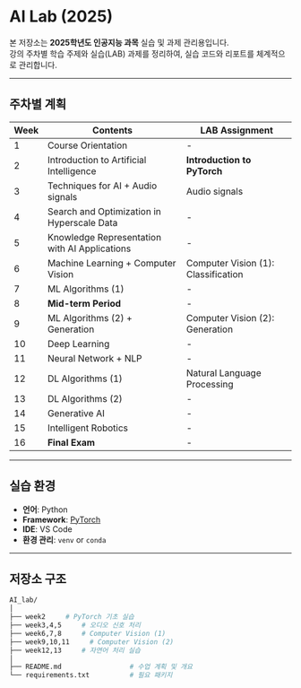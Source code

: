 # AI Lab (2025)

본 저장소는 **2025학년도 인공지능 과목** 실습 및 과제 관리용입니다.  
강의 주차별 학습 주제와 실습(LAB) 과제를 정리하여, 실습 코드와 리포트를 체계적으로 관리합니다.

---

## 주차별 계획

| Week  | Contents                                      | LAB Assignment                         |
|-------|-----------------------------------------------|----------------------------------------|
| 1     | Course Orientation                           | -                                      |
| 2     | Introduction to Artificial Intelligence      | **Introduction to PyTorch**            |
| 3     | Techniques for AI + Audio signals            | Audio signals                          |
| 4     | Search and Optimization in Hyperscale Data   | -                                      |
| 5     | Knowledge Representation with AI Applications| -                                      |
| 6     | Machine Learning + Computer Vision           | Computer Vision (1): Classification    |
| 7     | ML Algorithms (1)                            | -                                      |
| 8     | **Mid-term Period**                          | -                                      |
| 9     | ML Algorithms (2) + Generation               | Computer Vision (2): Generation        |
| 10    | Deep Learning                                | -                                      |
| 11    | Neural Network + NLP                         | -                                      |
| 12    | DL Algorithms (1)                            | Natural Language Processing            |
| 13    | DL Algorithms (2)                            | -                                      |
| 14    | Generative AI                                | -                                      |
| 15    | Intelligent Robotics                         | -                                      |
| 16    | **Final Exam**                               | -                                      |

---

## 실습 환경

- **언어**: Python 
- **Framework**: [PyTorch](https://pytorch.org/)  
- **IDE**: VS Code  
- **환경 관리**: `venv` or `conda`  

---

## 저장소 구조

```bash
AI_lab/
│
├── week2     # PyTorch 기초 실습
├── week3,4,5     # 오디오 신호 처리
├── week6,7,8     # Computer Vision (1)
├── week9,10,11     # Computer Vision (2)
├── week12,13     # 자연어 처리 실습
│
├── README.md                 # 수업 계획 및 개요
└── requirements.txt          # 필요 패키지
